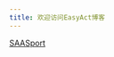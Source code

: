 ```yaml
---
title: 欢迎访问EasyAct博客
---
```


[SAASport](https://easyact.github.io/2024/09/22/API%E7%A0%94%E5%8F%91%E4%BC%97%E5%8C%85%E6%9E%84%E6%83%B3.html)
